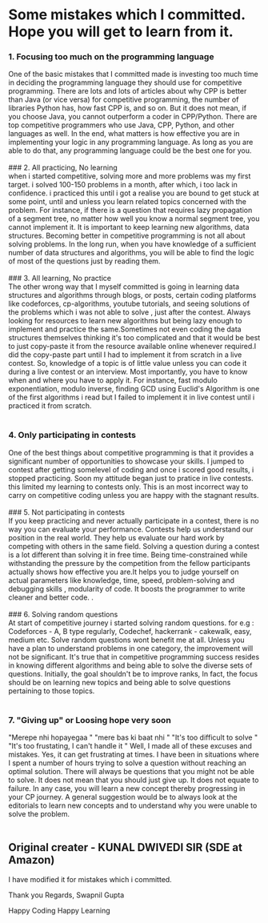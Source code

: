 # Some mistakes which I committed. Hope you will get to learn from it.


### 1. Focusing too much on the programming language
<div>
One of the basic mistakes that I committed made is investing too much time in deciding the programming language they should use for competitive 
programming. There are lots and lots of articles about why CPP is better than Java (or vice versa) for competitive programming, the number of libraries 
Python has, how fast CPP is, and so on. But it does not mean, if you choose Java, you cannot outperform a coder in CPP/Python. There are top competitive programmers who use Java, CPP,  Python, and other languages as well. In the end, what matters is how effective you are in implementing your logic in any programming language. As long as you are able to do that, any programming language could be the best one for you.
</div>
<br>
### 2. All practicing, No learning
<div>
when i started competitive, solving more and more problems was my first target. i solved 100-150 problems in a month, after which, i too lack in confidence. i practiced this until i got a realise you are bound to get stuck at some point, until and unless you learn related topics concerned with the problem. For instance, if there is a question that requires lazy propagation of a segment tree, no matter how well you know a normal segment tree, you cannot implement it. It is important to keep learning new algorithms, data structures. Becoming better in competitive programming is not all about solving problems. In the long run, when you have knowledge of a sufficient number of data structures and algorithms, you will be able to find the logic of most of the questions just by reading them.
</div>
<br>
### 3. All learning, No practice
<div>
The other wrong way that I myself committed is going in learning data structures and algorithms through blogs, or posts, certain coding platforms like codeforces, 
cp-algorithms, youtube tutorials, and seeing solutions of the problems which i was not able to solve , just after the contest. Always looking for resources to learn new algorithms but being lazy enough to implement and practice the same.Sometimes not even coding the data structures themselves thinking it's too complicated and that it would be best to just copy-paste it from the resource available online whenever required.I did the copy-paste part until I had to implement it from scratch in a live contest. So, knowledge of a topic is of little value unless you can code it during a live contest or an interview. Most importantly, you have to know when and where you have to apply it. For instance, fast modulo exponentiation, modulo inverse, finding GCD using Euclid's Algorithm is one of the first algorithms i read but I failed to implement it in live contest until i practiced it from scratch.
</div> 
<br>

### 4. Only participating in contests
<div>
One of the best things about competitive programming is that it provides a significant number of opportunities to showcase your skills.
I jumped to contest after getting somelevel of coding and once i scored good results, i stopped practicing. Soon my attitude began just to pratice in 
live contests. this limited my learning to contests only. This is an most incorrect way to carry on competitive coding unless you are happy with the stagnant results.
</div>
<br>
### 5. Not participating in contests
<div>
If you keep practicing and never actually participate in a contest, there is no way you can evaluate your performance. Contests help us understand 
our position in the real world. They help us evaluate our hard work by competing with others in the same field. Solving a question during a contest is a lot different than solving it in free time. Being time-constrained while withstanding the pressure by the competition from the fellow participants actually shows how effective you are.It helps you to judge yourself on actual parameters like knowledge, time, speed, problem-solving and debugging skills , modularity of code. It boosts the programmer to write cleaner and better code.   . 
</div>
<br>
### 6. Solving random questions
<div>
At start of competitive journey  i started solving random questions. for e.g : 
Codeforces - A, B type regularly,
Codechef, hackerrank - cakewalk, easy, medium etc.
Solve random questions wont benefit me at all. Unless you have a plan to understand problems in one category, the improvement will not be significant. It's true that in competitive programming success resides in knowing different algorithms and being able to solve the diverse sets of questions. Initially, the goal shouldn't be to improve ranks, In fact, the focus should be on learning new topics and being able to solve questions pertaining to those topics.
</div>
<br>

### 7. "Giving up" or Loosing hope very soon 
<div>
"Merepe nhi hopayegaa "
"mere bas ki baat nhi "
"It's too difficult to solve "
"It's too frustating, I can't handle it "
Well, I made all of these excuses and mistakes.
Yes, it can get frustrating at times. I have been in situations where I spent a number of hours trying to solve a question without reaching an optimal 
solution. There will always be questions that you might not be able to solve. It does not mean that you should just give up. It does not equate to failure. 
In any case, you will learn a new concept thereby progressing in your CP journey. A general suggestion would be to always look at the editorials to learn new concepts and to understand why you were unable to solve the problem.  
</div>
<br>

## Original creater - KUNAL DWIVEDI SIR (SDE at Amazon)
I have modified it for mistakes which i committed.

Thank you
Regards, 
Swapnil Gupta




Happy Coding Happy Learning 
